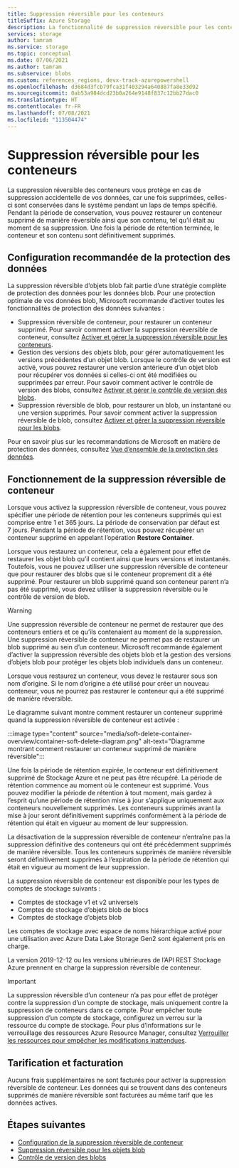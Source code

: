 ```yaml
---
title: Suppression réversible pour les conteneurs
titleSuffix: Azure Storage
description: La fonctionnalité de suppression réversible pour les conteneurs protège vos données en vous permettant de récupérer plus facilement vos données en cas de modification ou de suppression malencontreuse de celles-ci par une application ou un autre utilisateur du compte de stockage.
services: storage
author: tamram
ms.service: storage
ms.topic: conceptual
ms.date: 07/06/2021
ms.author: tamram
ms.subservice: blobs
ms.custom: references_regions, devx-track-azurepowershell
ms.openlocfilehash: d3684d3fcb79fca31f403294a640887fa8e33d92
ms.sourcegitcommit: 0ab53a984dcd23b0a264e9148f837c12bb27dac0
ms.translationtype: HT
ms.contentlocale: fr-FR
ms.lasthandoff: 07/08/2021
ms.locfileid: "113504474"
---
```

# <a name="soft-delete-for-containers"></a>Suppression réversible pour les conteneurs

La suppression réversible des conteneurs vous protège en cas de suppression accidentelle de vos données, car une fois supprimées, celles-ci sont conservées dans le système pendant un laps de temps spécifié. Pendant la période de conservation, vous pouvez restaurer un conteneur supprimé de manière réversible ainsi que son contenu, tel qu’il était au moment de sa suppression. Une fois la période de rétention terminée, le conteneur et son contenu sont définitivement supprimés.

## <a name="recommended-data-protection-configuration"></a>Configuration recommandée de la protection des données

La suppression réversible d’objets blob fait partie d’une stratégie complète de protection des données pour les données blob. Pour une protection optimale de vos données blob, Microsoft recommande d’activer toutes les fonctionnalités de protection des données suivantes :

- Suppression réversible de conteneur, pour restaurer un conteneur supprimé. Pour savoir comment activer la suppression réversible de conteneur, consultez [Activer et gérer la suppression réversible pour les conteneurs](soft-delete-container-enable.md).
- Gestion des versions des objets blob, pour gérer automatiquement les versions précédentes d’un objet blob. Lorsque le contrôle de version est activé, vous pouvez restaurer une version antérieure d’un objet blob pour récupérer vos données si celles-ci ont été modifiées ou supprimées par erreur. Pour savoir comment activer le contrôle de version des blobs, consultez [Activer et gérer le contrôle de version des blobs](versioning-enable.md).
- Suppression réversible de blob, pour restaurer un blob, un instantané ou une version supprimés. Pour savoir comment activer la suppression réversible de blob, consultez [Activer et gérer la suppression réversible pour les blobs](soft-delete-blob-enable.md).

Pour en savoir plus sur les recommandations de Microsoft en matière de protection des données, consultez [Vue d’ensemble de la protection des données](data-protection-overview.md).

## <a name="how-container-soft-delete-works"></a>Fonctionnement de la suppression réversible de conteneur

Lorsque vous activez la suppression réversible de conteneur, vous pouvez spécifier une période de rétention pour les conteneurs supprimés qui est comprise entre 1 et 365 jours. La période de conservation par défaut est 7 jours. Pendant la période de rétention, vous pouvez récupérer un conteneur supprimé en appelant l’opération **Restore Container**.

Lorsque vous restaurez un conteneur, cela a également pour effet de restaurer les objet blob qu’il contient ainsi que leurs versions et instantanés. Toutefois, vous ne pouvez utiliser une suppression réversible de conteneur que pour restaurer des blobs que si le conteneur proprement dit a été supprimé. Pour restaurer un blob supprimé quand son conteneur parent n’a pas été supprimé, vous devez utiliser la suppression réversible ou le contrôle de version de blob.

> [!WARNING]
> Une suppression réversible de conteneur ne permet de restaurer que des conteneurs entiers et ce qu’ils contenaient au moment de la suppression. Une suppression réversible de conteneur ne permet pas de restaurer un blob supprimé au sein d’un conteneur. Microsoft recommande également d’activer la suppression réversible des objets blob et la gestion des versions d’objets blob pour protéger les objets blob individuels dans un conteneur.
>
> Lorsque vous restaurez un conteneur, vous devez le restaurer sous son nom d’origine. Si le nom d’origine a été utilisé pour créer un nouveau conteneur, vous ne pourrez pas restaurer le conteneur qui a été supprimé de manière réversible.

Le diagramme suivant montre comment restaurer un conteneur supprimé quand la suppression réversible de conteneur est activée :

:::image type="content" source="media/soft-delete-container-overview/container-soft-delete-diagram.png" alt-text="Diagramme montrant comment restaurer un conteneur supprimé de manière réversible":::

Une fois la période de rétention expirée, le conteneur est définitivement supprimé de Stockage Azure et ne peut pas être récupéré. La période de rétention commence au moment où le conteneur est supprimé. Vous pouvez modifier la période de rétention à tout moment, mais gardez à l’esprit qu’une période de rétention mise à jour s’applique uniquement aux conteneurs nouvellement supprimés. Les conteneurs supprimés avant la mise à jour seront définitivement supprimés conformément à la période de rétention qui était en vigueur au moment de leur suppression.

La désactivation de la suppression réversible de conteneur n’entraîne pas la suppression définitive des conteneurs qui ont été précédemment supprimés de manière réversible. Tous les conteneurs supprimés de manière réversible seront définitivement supprimés à l’expiration de la période de rétention qui était en vigueur au moment de leur suppression.

La suppression réversible de conteneur est disponible pour les types de comptes de stockage suivants :

- Comptes de stockage v1 et v2 universels
- Comptes de stockage d’objets blob de blocs
- Comptes de stockage d’objets blob

Les comptes de stockage avec espace de noms hiérarchique activé pour une utilisation avec Azure Data Lake Storage Gen2 sont également pris en charge.

La version 2019-12-12 ou les versions ultérieures de l’API REST Stockage Azure prennent en charge la suppression réversible de conteneur.

> [!IMPORTANT]
> La suppression réversible d’un conteneur n’a pas pour effet de protéger contre la suppression d’un compte de stockage, mais uniquement contre la suppression de conteneurs dans ce compte. Pour empêcher toute suppression d’un compte de stockage, configurez un verrou sur la ressource du compte de stockage. Pour plus d’informations sur le verrouillage des ressources Azure Resource Manager, consultez [Verrouiller les ressources pour empêcher les modifications inattendues](../../azure-resource-manager/management/lock-resources.md).

## <a name="pricing-and-billing"></a>Tarification et facturation

Aucuns frais supplémentaires ne sont facturés pour activer la suppression réversible de conteneur. Les données qui se trouvent dans des conteneurs supprimés de manière réversible sont facturées au même tarif que les données actives.

## <a name="next-steps"></a>Étapes suivantes

- [Configuration de la suppression réversible de conteneur](soft-delete-container-enable.md)
- [Suppression réversible pour les objets blob](soft-delete-blob-overview.md)
- [Contrôle de version des blobs](versioning-overview.md)
